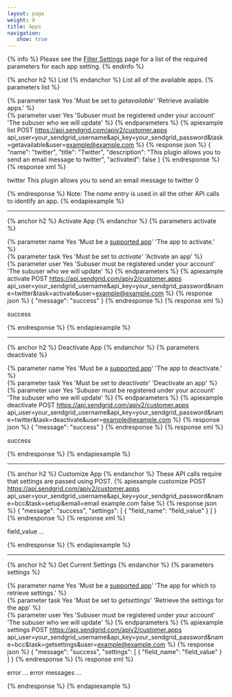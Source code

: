 ```yaml
---
layout: page
weight: 0
title: Apps
navigation:
   show: true
---
```


{% info %}
Please see the [Filter Settings]({{root_url}}/API_Reference/Web_API/filter_settings.html) page for a list of the required parameters for each app setting. 
{% endinfo %}

{% anchor h2 %}
List 
{% endanchor %}
List all of the available apps. {% parameters list %} 
  
  {% parameter task Yes 'Must be set to *getavailable*' 'Retrieve available apps.' %}  
  {% parameter user Yes 'Subuser must be registered under your account' 'The subuser who we will update' %}
{% endparameters %} 
{% apiexample list POST https://api.sendgrid.com/apiv2/customer.apps api_user=your_sendgrid_username&api_key=your_sendgrid_password&task=getavailable&user=example@example.com %}
  {% response json %}
{
  "name": "twitter",
  "title": "Twitter",
  "description": "This plugin allows you to send an email message to twitter",
  "activated": false
}
  {% endresponse %}
  {% response xml %}
<?xml version="1.0" encoding="ISO-8859-1"?>

<filters>
   <filter>
      <name>twitter</name>
      <title>
Twitter
</title>
      <description>This plugin allows you to send an email message to twitter</description>
      <activated>0</activated>
   </filter>
</filters>

  {% endresponse %}
Note: The *name* entry is used in all the other API calls to identify an app. {% endapiexample %}

* * * * *

{% anchor h2 %}
Activate App 
{% endanchor %}
{% parameters activate %} 
  
  {% parameter name Yes 'Must be a [supported app](https://sendgrid.com/docs/API_Reference/Web_API/filter_settings.html)' 'The app to activate.' %}  
  {% parameter task Yes 'Must be set to *activate*' 'Activate an app' %}  
  {% parameter user Yes 'Subuser must be registered under your account' 'The subuser who we will update' %}
{% endparameters %} 
{% apiexample activate POST https://api.sendgrid.com/apiv2/customer.apps api_user=your_sendgrid_username&api_key=your_sendgrid_password&name=twitter&task=activate&user=example@example.com %}
  {% response json %}
{
  "message": "success"
}
  {% endresponse %}
  {% response xml %}
<?xml version="1.0" encoding="ISO-8859-1"?>

<result>
   <message>success</message>
</result>

  {% endresponse %}
{% endapiexample %}

* * * * *

{% anchor h2 %}
Deactivate App 
{% endanchor %}
{% parameters deactivate %} 
  
  {% parameter name Yes 'Must be a [supported app](https://sendgrid.com/docs/API_Reference/Web_API/filter_settings.html)' 'The app to deactivate.' %}  
  {% parameter task Yes 'Must be set to *deactivate*' 'Deactivate an app' %}  
  {% parameter user Yes 'Subuser must be registered under your account' 'The subuser who we will update' %}
{% endparameters %} 
{% apiexample deactivate POST https://api.sendgrid.com/apiv2/customer.apps api_user=your_sendgrid_username&api_key=your_sendgrid_password&name=twitter&task=deactivate&user=example@example.com %}
  {% response json %}
{
  "message": "success"
}
  {% endresponse %}
  {% response xml %}
<?xml version="1.0" encoding="ISO-8859-1"?>

<result>
   <message>success</message>
</result>

  {% endresponse %}
{% endapiexample %}

* * * * *

{% anchor h2 %}
Customize App 
{% endanchor %}
These API calls require that settings are passed using POST. 
{% apiexample customize POST https://api.sendgrid.com/apiv2/customer.apps api_user=your_sendgrid_username&api_key=your_sendgrid_password&name=bcc&task=setup&email=email example.com false %}
  {% response json %}
{
  "message": "success",
  "settings": [
    {
      "field_name": "field_value"
    }
  ]
}
  {% endresponse %}
  {% response xml %}
<?xml version="1.0" encoding="ISO-8859-1"?>

<filter>
   <field_name>field_value</field_name>
   ...
</filter>

  {% endresponse %}
{% endapiexample %}

* * * * *

{% anchor h2 %}
Get Current Settings 
{% endanchor %}
{% parameters settings %} 
  
  {% parameter name Yes 'Must be a [supported app](https://sendgrid.com/docs/API_Reference/Web_API/filter_settings.html)' 'The app for which to retrieve settings.' %}  
  {% parameter task Yes 'Must be set to *getsettings*' 'Retrieve the settings for the app' %}  
  {% parameter user Yes 'Subuser must be registered under your account' 'The subuser who we will update' %}
{% endparameters %} 
{% apiexample settings POST https://api.sendgrid.com/apiv2/customer.apps api_user=your_sendgrid_username&api_key=your_sendgrid_password&name=bcc&task=getsettings&user=example@example.com %}
  {% response json %}
{
  "message": "success",
  "settings": [
    {
      "field_name": "field_value"
    }
  ]
}
  {% endresponse %}
  {% response xml %}
<?xml version="1.0" encoding="ISO-8859-1"?>

<!-- error -->

<result>
   <message>error</message>
   <message>... error messages ...</message>
</result>

  {% endresponse %}
{% endapiexample %}
